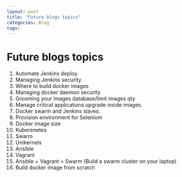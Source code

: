 ```yaml
---
layout: post
title: "Future blogs topics"
categories: Blog
tags: 
---
```


# Future blogs topics #

1. Automate Jenkins deploy
1. Managing Jenkins security
1. Where to build docker images
1. Managing docker daemon security
1. Grooming your images database/limit images qty
1. Manage critical applications upgrade inside images.
1. Docker swarm and Jenkins slaves.
1. Provision environment for Selenium
1. Docker image size
1. Kuberenetes
1. Swarm
1. Unikernels
1. Ansible
1. Vagrant
1. Ansible + Vagrant + Swarm (Build a swarm cluster on your laptop)
1. Build docker image from scratch